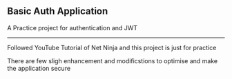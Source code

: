 ## Basic Auth Application

A Practice project for authentication and JWT

---

Followed YouTube Tutorial of Net Ninja and this project is just for practice

There are few sligh enhancement and modificstions to optimise and make the application secure
